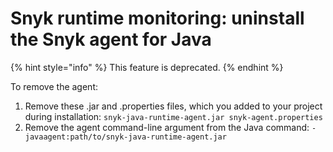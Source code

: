 # Snyk runtime monitoring: uninstall the Snyk agent for Java

{% hint style="info" %}
This feature is deprecated.
{% endhint %}

To remove the agent:

1. Remove these .jar and .properties files, which you added to your project during installation: `snyk-java-runtime-agent.jar snyk-agent.properties`
2. Remove the agent command-line argument from the Java command: `-javaagent:path/to/snyk-java-runtime-agent.jar`

